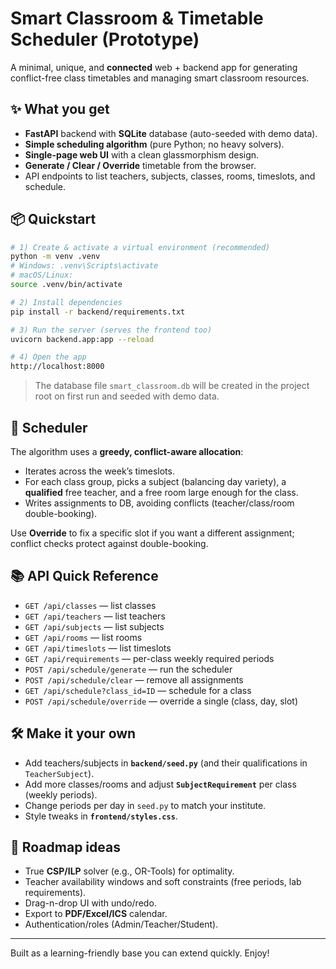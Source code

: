 # Smart Classroom & Timetable Scheduler (Prototype)

A minimal, unique, and **connected** web + backend app for generating conflict-free class timetables and managing smart classroom resources.

## ✨ What you get
- **FastAPI** backend with **SQLite** database (auto-seeded with demo data).
- **Simple scheduling algorithm** (pure Python; no heavy solvers).
- **Single-page web UI** with a clean glassmorphism design.
- **Generate / Clear / Override** timetable from the browser.
- API endpoints to list teachers, subjects, classes, rooms, timeslots, and schedule.

## 📦 Quickstart

```bash
# 1) Create & activate a virtual environment (recommended)
python -m venv .venv
# Windows: .venv\Scripts\activate
# macOS/Linux:
source .venv/bin/activate

# 2) Install dependencies
pip install -r backend/requirements.txt

# 3) Run the server (serves the frontend too)
uvicorn backend.app:app --reload

# 4) Open the app
http://localhost:8000
```

> The database file `smart_classroom.db` will be created in the project root on first run and seeded with demo data.

## 🧠 Scheduler
The algorithm uses a **greedy, conflict-aware allocation**:
- Iterates across the week’s timeslots.
- For each class group, picks a subject (balancing day variety), a **qualified** free teacher, and a free room large enough for the class.
- Writes assignments to DB, avoiding conflicts (teacher/class/room double-booking).

Use **Override** to fix a specific slot if you want a different assignment; conflict checks protect against double-booking.

## 📚 API Quick Reference

- `GET /api/classes` — list classes
- `GET /api/teachers` — list teachers
- `GET /api/subjects` — list subjects
- `GET /api/rooms` — list rooms
- `GET /api/timeslots` — list timeslots
- `GET /api/requirements` — per-class weekly required periods
- `POST /api/schedule/generate` — run the scheduler
- `POST /api/schedule/clear` — remove all assignments
- `GET /api/schedule?class_id=ID` — schedule for a class
- `POST /api/schedule/override` — override a single (class, day, slot)

## 🛠 Make it your own
- Add teachers/subjects in **`backend/seed.py`** (and their qualifications in `TeacherSubject`).
- Add more classes/rooms and adjust **`SubjectRequirement`** per class (weekly periods).
- Change periods per day in `seed.py` to match your institute.
- Style tweaks in **`frontend/styles.css`**.

## 🚀 Roadmap ideas
- True **CSP/ILP** solver (e.g., OR-Tools) for optimality.
- Teacher availability windows and soft constraints (free periods, lab requirements).
- Drag-n-drop UI with undo/redo.
- Export to **PDF/Excel/ICS** calendar.
- Authentication/roles (Admin/Teacher/Student).

---

Built as a learning-friendly base you can extend quickly. Enjoy!

